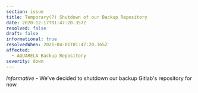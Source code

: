 ```yaml
---
section: issue
title: Temporary(?) Shutdown of our Backup Repository
date: 2020-12-17T01:47:20.357Z
resolved: false
draft: false
informational: true
resolvedWhen: 2021-04-01T01:47:20.365Z
affected:
  - AQUARELA Backup Repository
severity: down
---
```

*Informative* - We've decided to shutdown our backup Gitlab's repository for now.